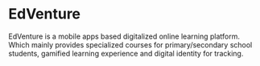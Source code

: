 # EdVenture
EdVenture is a mobile apps based digitalized online learning platform. Which mainly provides specialized courses for primary/secondary school students, gamified learning experience and digital identity for tracking.


